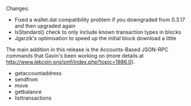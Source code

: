 Changes:
* Fixed a wallet.dat compatibility problem if you downgraded from 0.3.17 and then upgraded again
* IsStandard() check to only include known transaction types in blocks
* Jgarzik's optimisation to speed up the initial block download a little

The main addition in this release is the Accounts-Based JSON-RPC commands that Gavin's been working on (more details at http://www.lekcoin.org/smf/index.php?topic=1886.0).  
* getaccountaddress
* sendfrom
* move
* getbalance
* listtransactions
